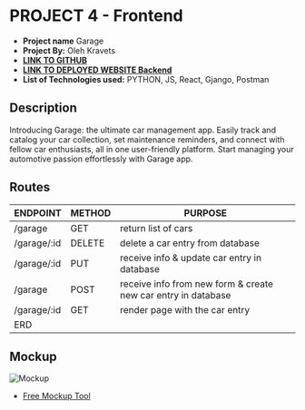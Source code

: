 # PROJECT 4 - Frontend

- **Project name** Garage
- **Project By:**  Oleh Kravets
- [**LINK TO GITHUB**](https://github.com/olehkravets4991/garage-project4-frontend)
- [**LINK TO DEPLOYED WEBSITE Backend**](https://garageapp.onrender.com)
- **List of Technologies used:** PYTHON, JS, React, Gjango, Postman

## Description

Introducing Garage: the ultimate car management app. Easily track and catalog your car collection, set maintenance reminders, and connect with fellow car enthusiasts, all in one user-friendly platform. Start managing your automotive passion effortlessly with Garage app.

## Routes

|ENDPOINT |	METHOD | PURPOSE |
|---------|--------|---------|
| /garage |	GET |	return list of cars|
| /garage/:id |	DELETE | delete a car entry from database|
| /garage/:id | PUT | receive info & update car entry in database|
| /garage |	POST | receive info from new form & create new car entry in database|
| /garage/:id |	GET | render page with the car entry
ERD|


## Mockup 
![Mockup](https://i.imgur.com/gE6YcDv.png)
- [Free Mockup Tool](https://imgur.com/)